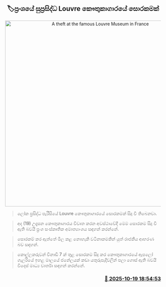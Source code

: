 <p align='center'><b><h2 align='center' title='A theft at the famous Louvre Museum in France'>🏷ප්‍රංශයේ සුප්‍රසිද්ධ Louvre කෞතුකාගාරයේ සොරකමක්</h2></b></p>
<p align='center'><img src='https://helakuru.sgp1.cdn.digitaloceanspaces.com/esana/images/lib/Museum.jpg' width='600' alt='A theft at the famous Louvre Museum in France'></p>

> ලෝක ප්‍රසිද්ධ පැරීසියේ Louvre කෞතුකාගාරයේ සොරකමක් සිදු වී තිබෙනවා.

> අද (19) උදෑසන කෞතුකාගාරය විවෘත කරන අවස්ථාවේදී මෙම සොරකම සිදු වී ඇති බවයි ප්‍රංශ සංස්කෘතික අමාත්‍යාංශය සඳහන් කරන්නේ.

> සොරකම් කර ඇත්තේ මිල කළ නොහැකි වටිනාකමකින් යුත් රාජකීය ආභරණ බව සඳහන්.

> කොල්ලකරුවන් විනාඩි 7 ක් තුළ සොරකම සිදු කර කෞතුකාගාරයේ ඇපලෝ ගැලරියේ ඉහළ මාලයේ ජනේලයක් කඩා යතුරුපැදිවලින් පලා ගොස් ඇති බවයි විදෙස් මාධ්‍ය වාර්තා සඳහන් කරන්නේ.



<h3 align='right'><a href='https://www.helakuru.lk/esana/p/114587/'>📅 2025-10-19 18:54:53</a></h3>

